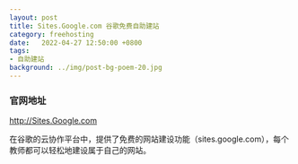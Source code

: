 ```yaml
---
layout: post
title: Sites.Google.com 谷歌免费自助建站
category: freehosting
date:   2022-04-27 12:50:00 +0800
tags:
- 自助建站
background: ../img/post-bg-poem-20.jpg
---
```



### 官网地址
http://Sites.Google.com

在谷歌的云协作平台中，提供了免费的网站建设功能（sites.google.com），每个教师都可以轻松地建设属于自己的网站。